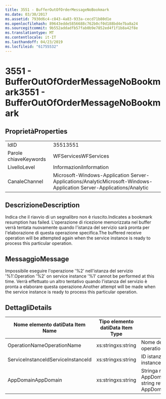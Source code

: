 ```yaml
---
title: 3551 - BufferOutOfOrderMessageNoBookmark
ms.date: 03/30/2017
ms.assetid: 7930d6c4-c843-4a83-933a-cecd71b80d1e
ms.openlocfilehash: 89643edde5856688c762b0cf0d188bd4e7ba8a24
ms.sourcegitcommit: 9b552addadfb57fab0b9e7852ed4f1f1b8a42f8e
ms.translationtype: MT
ms.contentlocale: it-IT
ms.lasthandoff: 04/23/2019
ms.locfileid: "61755532"
---
```

# <a name="3551---bufferoutofordermessagenobookmark"></a><span data-ttu-id="2612d-102">3551 - BufferOutOfOrderMessageNoBookmark</span><span class="sxs-lookup"><span data-stu-id="2612d-102">3551 - BufferOutOfOrderMessageNoBookmark</span></span>
## <a name="properties"></a><span data-ttu-id="2612d-103">Proprietà</span><span class="sxs-lookup"><span data-stu-id="2612d-103">Properties</span></span>  
  
|||  
|-|-|  
|<span data-ttu-id="2612d-104">Id</span><span class="sxs-lookup"><span data-stu-id="2612d-104">ID</span></span>|<span data-ttu-id="2612d-105">3551</span><span class="sxs-lookup"><span data-stu-id="2612d-105">3551</span></span>|  
|<span data-ttu-id="2612d-106">Parole chiave</span><span class="sxs-lookup"><span data-stu-id="2612d-106">Keywords</span></span>|<span data-ttu-id="2612d-107">WFServices</span><span class="sxs-lookup"><span data-stu-id="2612d-107">WFServices</span></span>|  
|<span data-ttu-id="2612d-108">Livello</span><span class="sxs-lookup"><span data-stu-id="2612d-108">Level</span></span>|<span data-ttu-id="2612d-109">Informazioni</span><span class="sxs-lookup"><span data-stu-id="2612d-109">Information</span></span>|  
|<span data-ttu-id="2612d-110">Canale</span><span class="sxs-lookup"><span data-stu-id="2612d-110">Channel</span></span>|<span data-ttu-id="2612d-111">Microsoft-Windows-Application Server-Applications/Analytic</span><span class="sxs-lookup"><span data-stu-id="2612d-111">Microsoft-Windows-Application Server-Applications/Analytic</span></span>|  
  
## <a name="description"></a><span data-ttu-id="2612d-112">Descrizione</span><span class="sxs-lookup"><span data-stu-id="2612d-112">Description</span></span>  
 <span data-ttu-id="2612d-113">Indica che il riavvio di un segnalibro non è riuscito.</span><span class="sxs-lookup"><span data-stu-id="2612d-113">Indicates a bookmark resumption has failed.</span></span> <span data-ttu-id="2612d-114">L'operazione di ricezione memorizzata nel buffer verrà tentata nuovamente quando l'istanza del servizio sarà pronta per l'elaborazione di questa operazione specifica.</span><span class="sxs-lookup"><span data-stu-id="2612d-114">The buffered receive operation will be attempted again when the service instance is ready to process this particular operation.</span></span>  
  
## <a name="message"></a><span data-ttu-id="2612d-115">Messaggio</span><span class="sxs-lookup"><span data-stu-id="2612d-115">Message</span></span>  
 <span data-ttu-id="2612d-116">Impossibile eseguire l'operazione '%2' nell'istanza del servizio '%1'.</span><span class="sxs-lookup"><span data-stu-id="2612d-116">Operation '%2' on service instance '%1' cannot be performed at this time.</span></span> <span data-ttu-id="2612d-117">Verrà effettuato un altro tentativo quando l'istanza del servizio è pronta a elaborare questa operazione.</span><span class="sxs-lookup"><span data-stu-id="2612d-117">Another attempt will be made when the service instance is ready to process this particular operation.</span></span>  
  
## <a name="details"></a><span data-ttu-id="2612d-118">Dettagli</span><span class="sxs-lookup"><span data-stu-id="2612d-118">Details</span></span>  
  
|<span data-ttu-id="2612d-119">Nome elemento dati</span><span class="sxs-lookup"><span data-stu-id="2612d-119">Data Item Name</span></span>|<span data-ttu-id="2612d-120">Tipo elemento dati</span><span class="sxs-lookup"><span data-stu-id="2612d-120">Data Item Type</span></span>|<span data-ttu-id="2612d-121">Descrizione</span><span class="sxs-lookup"><span data-stu-id="2612d-121">Description</span></span>|  
|--------------------|--------------------|-----------------|  
|<span data-ttu-id="2612d-122">OperationName</span><span class="sxs-lookup"><span data-stu-id="2612d-122">OperationName</span></span>|<span data-ttu-id="2612d-123">xs:string</span><span class="sxs-lookup"><span data-stu-id="2612d-123">xs:string</span></span>|<span data-ttu-id="2612d-124">Nome dell'operazione.</span><span class="sxs-lookup"><span data-stu-id="2612d-124">The name of the operation.</span></span>|  
|<span data-ttu-id="2612d-125">ServiceInstanceId</span><span class="sxs-lookup"><span data-stu-id="2612d-125">ServiceInstanceId</span></span>|<span data-ttu-id="2612d-126">xs:string</span><span class="sxs-lookup"><span data-stu-id="2612d-126">xs:string</span></span>|<span data-ttu-id="2612d-127">ID istanza del servizio.</span><span class="sxs-lookup"><span data-stu-id="2612d-127">The id of the service instance.</span></span>|  
|<span data-ttu-id="2612d-128">AppDomain</span><span class="sxs-lookup"><span data-stu-id="2612d-128">AppDomain</span></span>|<span data-ttu-id="2612d-129">xs:string</span><span class="sxs-lookup"><span data-stu-id="2612d-129">xs:string</span></span>|<span data-ttu-id="2612d-130">Stringa restituita da AppDomain.CurrentDomain.FriendlyName.</span><span class="sxs-lookup"><span data-stu-id="2612d-130">The string returned by AppDomain.CurrentDomain.FriendlyName.</span></span>|
